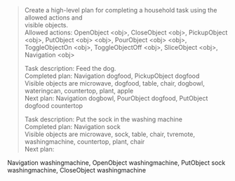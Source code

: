 > Create a high-level plan for completing a household task using the allowed actions and  
visible objects.  
> Allowed actions: OpenObject \<obj\>, CloseObject \<obj\>, PickupObject \<obj\>, PutObject \<obj\> \<obj\>, PourObject \<obj\> \<obj\>, ToggleObjectOn \<obj\>, ToggleObjectOff \<obj\>, SliceObject \<obj\>, Navigation \<obj\>  
>   
>   
> Task description: Feed the dog.  
> Completed plan: Navigation dogfood, PickupObject dogfood  
> Visible objects are microwave, dogfood, table, chair, dogbowl, wateringcan, countertop, plant, apple  
> Next plan: Navigation dogbowl, PourObject dogfood, PutObject dogfood countertop  
>   
> Task description: Put the sock in the washing machine  
> Completed plan: Navigation sock  
> Visible objects are microwave, sock, table, chair, tvremote, washingmachine, countertop, plant, chair  
> Next plan:  
>  
Navigation washingmachine, OpenObject washingmachine, PutObject sock washingmachine, CloseObject washingmachine  
